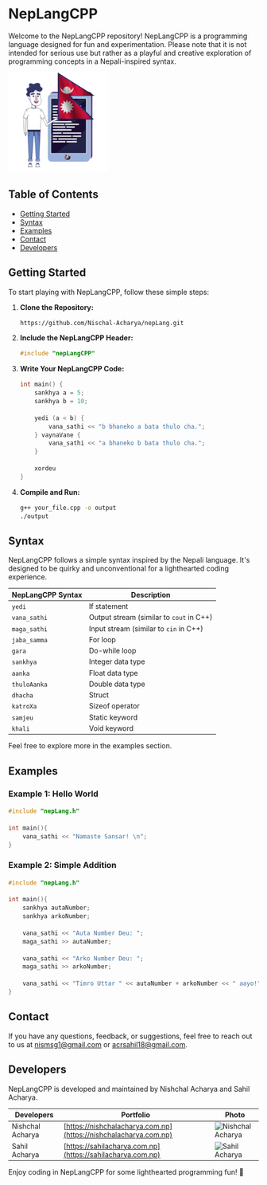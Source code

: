 # NepLangCPP

Welcome to the NepLangCPP repository! NepLangCPP is a programming language designed for fun and experimentation. Please note that it is not intended for serious use but rather as a playful and creative exploration of programming concepts in a Nepali-inspired syntax.

<img src="img/nepLangCPP_avatar.png" alt="Introduction Image" width="200"/>
 

## Table of Contents
- [Getting Started](#getting-started)
- [Syntax](#syntax)
- [Examples](#examples)
- [Contact](#contact)
- [Developers](#developers)

## Getting Started

To start playing with NepLangCPP, follow these simple steps:

1. **Clone the Repository:**
   ```bash
   https://github.com/Nischal-Acharya/nepLang.git
   ```

2. **Include the NepLangCPP Header:**
   ```cpp
   #include "nepLangCPP"
   
   ```

3. **Write Your NepLangCPP Code:**
   ```cpp
   int main() {
       sankhya a = 5;
       sankhya b = 10;

       yedi (a < b) {
           vana_sathi << "b bhaneko a bata thulo cha.";
       } vaynaVane {
           vana_sathi << "a bhaneko b bata thulo cha.";
       }

       xordeu
   }
   ```

4. **Compile and Run:**
   ```bash
   g++ your_file.cpp -o output
   ./output
   ```

## Syntax

NepLangCPP follows a simple syntax inspired by the Nepali language. It's designed to be quirky and unconventional for a lighthearted coding experience.

| NepLangCPP Syntax | Description                                |
| ----------------- | ------------------------------------------ |
| `yedi`            | If statement                               |
| `vana_sathi`      | Output stream (similar to `cout` in C++)   |
| `maga_sathi`      | Input stream (similar to `cin` in C++)    |
| `jaba_samma`      | For loop                                   |
| `gara`            | Do-while loop                              |
| `sankhya`         | Integer data type                          |
| `aanka`           | Float data type                            |
| `thuloAanka`      | Double data type                           |
| `dhacha`          | Struct                                     |
| `katroXa`         | Sizeof operator                            |
| `samjeu`          | Static keyword                             |
| `khali`           | Void keyword                               |

Feel free to explore more in the examples section.

## Examples

### Example 1: Hello World
```cpp
#include "nepLang.h"

int main(){
    vana_sathi << "Namaste Sansar! \n";
}
```

### Example 2: Simple Addition
```cpp
#include "nepLang.h"

int main(){
    sankhya autaNumber;
    sankhya arkoNumber;

    vana_sathi << "Auta Number Deu: ";
    maga_sathi >> autaNumber;

    vana_sathi << "Arko Number Deu: ";
    maga_sathi >> arkoNumber;

    vana_sathi << "Timro Uttar " << autaNumber + arkoNumber << " aayo!";
}
```

## Contact

If you have any questions, feedback, or suggestions, feel free to reach out to us at [nismsg1@gmail.com](mailto:nismsg1@gmail.com) or [acrsahil18@gmail.com](mailto:acrsahil18@gmail.com).

## Developers

NepLangCPP is developed and maintained by Nishchal Acharya and Sahil Acharya.

| Developers         | Portfolio                                  | Photo |
| ----------------- | ------------------------------------------ |-------|
| Nishchal Acharya  | [https://nishchalacharya.com.np](https://nishchalacharya.com.np)  | <img src="https://nishchalacharya.com.np/img/hero.png" alt="Nishchal Acharya" width="100"/> |
| Sahil Acharya     | [https://sahilacharya.com.np](https://sahilacharya.com.np) | <img src="https://sahilacharya.com.np/img/hero.png" alt="Sahil Acharya" width="100"/> |

Enjoy coding in NepLangCPP for some lighthearted programming fun! 🎉
